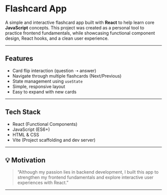 # Flashcard App

A simple and interactive flashcard app built with **React** to help learn core **JavaScript** concepts. This project was created as a personal tool to practice frontend fundamentals, while showcasing functional component design, React hooks, and a clean user experience.

---

## Features

- Card flip interaction (question ➝ answer)
- Navigate through multiple flashcards (Next/Previous)
- State management using `useState`
- Simple, responsive layout
- Easy to expand with new cards

---

## Tech Stack

- React (Functional Components)
- JavaScript (ES6+)
- HTML & CSS
- Vite (Project scaffolding and dev server)

---
## 💡 Motivation

> “Although my passion lies in backend development, I built this app to strengthen my frontend fundamentals and explore interactive user experiences with React.”

---

